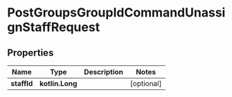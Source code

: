 
# PostGroupsGroupIdCommandUnassignStaffRequest

## Properties
| Name | Type | Description | Notes |
| ------------ | ------------- | ------------- | ------------- |
| **staffId** | **kotlin.Long** |  |  [optional] |



